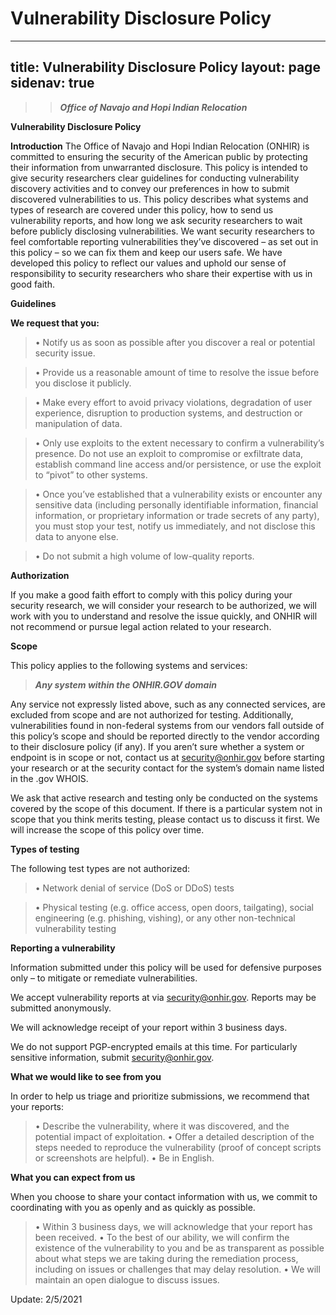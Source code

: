 # Vulnerability Disclosure Policy
---
title: Vulnerability Disclosure Policy
layout: page
sidenav: true
---

>>***Office of Navajo and Hopi Indian Relocation***

**Vulnerability Disclosure Policy**

**Introduction**
The Office of Navajo and Hopi Indian Relocation (ONHIR)  is committed to ensuring the security of the American public by protecting their 
information from unwarranted disclosure. This policy is intended to give security researchers clear guidelines for conducting vulnerability 
discovery activities and to convey our preferences in how to submit discovered vulnerabilities to us.
This policy describes what systems and types of research are covered under this policy, how to send us vulnerability reports, and how long 
we ask security researchers to wait before publicly disclosing vulnerabilities.
We want security researchers to feel comfortable reporting vulnerabilities they’ve discovered – as set out in this policy – so we can fix 
them and keep our users safe. We have developed this policy to reflect our values and uphold our sense of responsibility to security researchers
who share their expertise with us in good faith.

**Guidelines**

**We request that you:**

>  •	Notify us as soon as possible after you discover a real or potential security issue.

>  •	Provide us a reasonable amount of time to resolve the issue before you disclose it publicly.

>  •	Make every effort to avoid privacy violations, degradation of user experience, disruption to production systems, and destruction or 
      manipulation of data.
   
>  •	Only use exploits to the extent necessary to confirm a vulnerability’s presence. Do not use an exploit to compromise or exfiltrate data, 
      establish command line access and/or persistence, or use the exploit to “pivot” to other systems.
   
>  •	Once you’ve established that a vulnerability exists or encounter any sensitive data (including personally identifiable information, 
      financial information, or proprietary information or trade secrets of any party), you must stop your test, notify us immediately, and not 
      disclose this data to anyone else.
   
>  •	Do not submit a high volume of low-quality reports.

      
**Authorization**

If you make a good faith effort to comply with this policy during your security research, we will consider your research to be authorized, 
we will work with you to understand and resolve the issue quickly, and ONHIR will not recommend or pursue legal action related to your research.


**Scope**

This policy applies to the following systems and services:

>   ***Any system within the ONHIR.GOV domain***
      
Any service not expressly listed above, such as any connected services, are excluded from scope and are not authorized for testing. 
Additionally, vulnerabilities found in non-federal systems from our vendors fall outside of this policy’s scope and should be reported 
directly to the vendor according to their disclosure policy (if any). If you aren’t sure whether a system or endpoint is in scope or not, 
contact us at [security@onhir.gov](mailto:security@onhir.gov) before starting your research or at the security contact for the system’s domain name listed in the .gov WHOIS.

We ask that active research and testing only be conducted on the systems covered by the scope of this document. If there is a particular 
system not in scope that you think merits testing, please contact us to discuss it first. We will increase the scope of this policy over time.


**Types of testing**

The following test types are not authorized:

>  •	Network denial of service (DoS or DDoS) tests

>  •	Physical testing (e.g. office access, open doors, tailgating), social engineering (e.g. phishing, vishing), or any other non-technical
      vulnerability testing
      
      
**Reporting a vulnerability**

Information submitted under this policy will be used for defensive purposes only – to mitigate or remediate vulnerabilities.

We accept vulnerability reports at via [security@onhir.gov](mailto:security@onhir.gov). Reports may be submitted anonymously.

We will acknowledge receipt of your report within 3 business days.

We do not support PGP-encrypted emails at this time. For particularly sensitive information, submit  [security@onhir.gov](mailto:security@onhir.gov).


**What we would like to see from you**

In order to help us triage and prioritize submissions, we recommend that your reports:

>  •	Describe the vulnerability, where it was discovered, and the potential impact of exploitation.
>  •	Offer a detailed description of the steps needed to reproduce the vulnerability (proof of concept scripts or screenshots are helpful).
>  •	Be in English.

        
**What you can expect from us**

When you choose to share your contact information with us, we commit to coordinating with you as openly and as quickly as possible.

>  •	Within 3 business days, we will acknowledge that your report has been received.
>  •	To the best of our ability, we will confirm the existence of the vulnerability to you and be as transparent as possible 
      about what steps we are taking during the remediation process, including on issues or challenges that may delay resolution.
>  •	We will maintain an open dialogue to discuss issues.

Update: 2/5/2021


